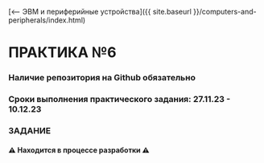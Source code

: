 [⟵ ЭВМ и периферийные устройства]({{ site.baseurl }}/computers-and-peripherals/index.html)

# **ПРАКТИКА №6**

### **Наличие репозитория на Github обязательно**

### **Сроки выполнения практического задания: 27.11.23 - 10.12.23**

### **ЗАДАНИЕ**

#### ⚠️ **Находится в процессе разработки** ⚠️
